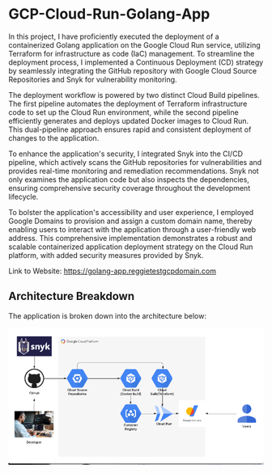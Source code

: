 # GCP-Cloud-Run-Golang-App

In this project, I have proficiently executed the deployment of a containerized Golang application on the Google Cloud Run service, utilizing Terraform for infrastructure as code (IaC) management. To streamline the deployment process, I implemented a Continuous Deployment (CD) strategy by seamlessly integrating the GitHub repository with Google Cloud Source Repositories and Snyk for vulnerability monitoring.

The deployment workflow is powered by two distinct Cloud Build pipelines. The first pipeline automates the deployment of Terraform infrastructure code to set up the Cloud Run environment, while the second pipeline efficiently generates and deploys updated Docker images to Cloud Run. This dual-pipeline approach ensures rapid and consistent deployment of changes to the application.

To enhance the application's security, I integrated Snyk into the CI/CD pipeline, which actively scans the GitHub repositories for vulnerabilities and provides real-time monitoring and remediation recommendations. Snyk not only examines the application code but also inspects the dependencies, ensuring comprehensive security coverage throughout the development lifecycle.

To bolster the application's accessibility and user experience, I employed Google Domains to provision and assign a custom domain name, thereby enabling users to interact with the application through a user-friendly web address. This comprehensive implementation demonstrates a robust and scalable containerized application deployment strategy on the Cloud Run platform, with added security measures provided by Snyk.

Link to Website: https://golang-app.reggietestgcpdomain.com 

## Architecture Breakdown

The application is broken down into the architecture below:

![applications](https://github.com/rjones18/Images/blob/main/Screen%20Shot%202023-04-12%20at%207.48.39%20PM.png)
